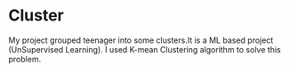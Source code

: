 # Cluster
My project grouped teenager into some clusters.It is a ML based project (UnSupervised Learning). I used  K-mean Clustering algorithm to solve this problem.
